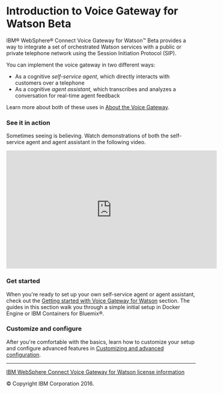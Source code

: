 # Introduction to Voice Gateway for Watson Beta

IBM&reg; WebSphere&reg; Connect Voice Gateway for Watson&trade; Beta provides a way to integrate a set of orchestrated Watson services with a public or private telephone network using the Session Initiation Protocol (SIP).

You can implement the voice gateway in two different ways:
* As a cognitive _self-service agent_, which directly interacts with customers over a telephone
* As a cognitive _agent assistant_, which transcribes and analyzes a conversation for real-time agent feedback

Learn more about both of these uses in [About the Voice Gateway](about.md).

### See it in action

Sometimes seeing is believing. Watch demonstrations of both the self-service agent and agent assistant in the following video.

<iframe width="560" height="315" src="https://www.youtube.com/embed/5ZQUgF7GOsU" frameborder="0" allowfullscreen></iframe>


### Get started

When you're ready to set up your own self-service agent or agent assistant, check out the [Getting started with Voice Gateway for Watson](gettingstarted.md) section. The guides in this section walk you through a simple initial setup in Docker Engine or IBM Containers for Bluemix&reg;.

### Customize and configure

After you're comfortable with the basics, learn how to customize your setup and configure advanced features in [Customizing and advanced configuration](advanced.md).

---

[IBM WebSphere Connect Voice Gateway for Watson license information](https://raw.githubusercontent.com/WASdev/gitbook.voice.gateway.for.watson/master/la-license/LA_en.txt)

© Copyright IBM Corporation 2016.
